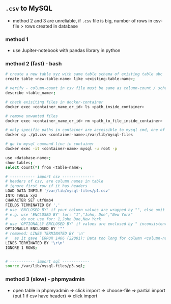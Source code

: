 ## `.csv` to MySQL

- method 2 and 3 are unreliable, if `.csv` file is big, number of rows in csv-file > rows created in database

### method 1

- use Jupiter-notebook with pandas library in python

### method 2 (fast) - bash

```bash
# create a new table xyz with same table schema of existing table abc
create table <new-table-name> like <existing-table-name>;

# verify - column-count in csv file must be same as column-count / schema in mysql
describe <table_name>;

# check exisiting files in docker-container
docker exec <container_name_or_id> ls <path_inside_container>

# remove unwanted files
docker exec <container_name_or_id> rm <path_to_file_inside_container>

# only specific paths in container are accessible to mysql cmd, one of them is `/var/lib/mysql-files`, hence we will copy our file in this location
docker cp ./p1.csv <container-name>:/var/lib/mysql-files

# go to mysql command-line in container
docker exec -it <container-name> mysql -u root -p

use <database-name>;
show tables;
select count(*) from <table-name>;

# ----------- import csv --------------
# headers of csv, are column names in table
# ignore first row if it has headers
LOAD DATA INFILE '/var/lib/mysql-files/p1.csv'
INTO TABLE xyz
CHARACTER SET utf8mb4
FIELDS TERMINATED BY ','
# use 'ENCLOSED BY' if your column values are wrapped by "", else omit it
# e.g. use 'ENCLOSED BY' for: "1","John, Doe","New York"
#      do not use for: 1,John Doe,New York
# use 'OPTIONALLY ENCLOSED BY' if values are enclosed by " inconsistently
OPTIONALLY ENCLOSED BY '"'
# removed: LINES TERMINATED BY '\n'
#   as it gave `ERROR 1406 (22001): Data too long for column <column-name>` for one csv file
LINES TERMINATED BY '\r\n'
IGNORE 1 ROWS;


# ----------- import sql ------------
source /var/lib/mysql-files/p3.sql;

```

### method 3 (slow) - phpmyadmin

- open table in phpmyadmin ⇒ click import ⇒ choose-file ⇒ partial import (put 1 if csv have header) ⇒ click import
